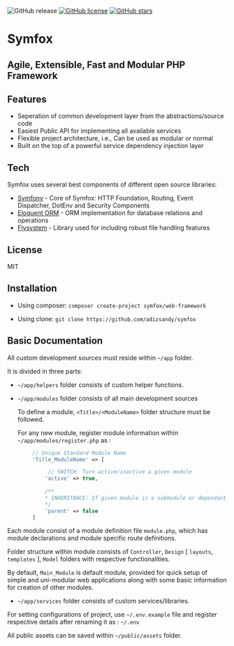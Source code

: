 ![GitHub release](https://img.shields.io/badge/release-21.03.06-orange)
[![GitHub license](https://img.shields.io/github/license/adizsandy/symfox)](https://github.com/adizsandy/symfox/blob/master/LICENSE)
[![GitHub stars](https://img.shields.io/github/stars/adizsandy/symfox)](https://GitHub.com/adizsandy/symfox/stargazers/)

# Symfox 

## Agile, Extensible, Fast and Modular PHP Framework 

## Features
- Seperation of common development layer from the abstractions/source code
- Easiest Public API for implementing all available services
- Flexible project architecture, i.e., Can be used as modular or normal
- Built on the top of a powerful service dependency injection layer

## Tech
Symfox uses several best components of different open source libraries:

- [Symfony](https://symfony.com/) - Core of Symfox: HTTP Foundation, Routing, Event Dispatcher, DotEnv and Security Components
- [Eloquent ORM](https://laravel.com/docs/5.0/eloquent) - ORM implementation for database relations and operations 
- [Flysystem](https://github.com/thephpleague/flysystem) - Library used for including robust file handling features 

## License
MIT

## Installation
- Using composer:
  ``` composer create-project symfox/web-framework ```

- Using clone:
  ``` git clone https://github.com/adizsandy/symfox ```

## Basic Documentation
All custom development sources must reside within `~/app` folder.

It is divided in three parts: 
- `~/app/helpers` folder consists of custom helper functions.
- `~/app/modules` folder consists of all main development sources

    To define a module, `<Title>/<ModuleName>` folder structure must be followed.

    For any new module, register module information within `~/app/modules/register.php` as :

```php
        // Unique Standard Module Name 
        'Title_ModuleName' => [ 

             // SWITCH: Turn active/inactive a given module
            'active' => true,
            
            /**
            * INHERITANCE: If given module is a submodule or dependant on other modules, if there is any, put 'Standard Module Name' of that parent module for the same Only single inheritance is   allowed for now.
            */
            'parent' => false  
        ] 
```
Each module consist of a module definition file `module.php`, which has module declarations and        module specific route definitions.

Folder structure within module consists of `Controller`, `Design` [ `layouts`, `templates` ], `Model` folders with respective functionalities.

By default, `Main_Module` is default module, provided for quick setup of simple and uni-modular web applications along with some basic information for creation of other modules.

- `~/app/services` folder consists of custom services/libraries.

For setting configurations of project, use `~/.env.example` file and register respective details after  renaming it as : `~/.env`

All public assets can be saved within `~/public/assets` folder.
